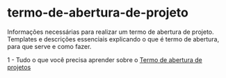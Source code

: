 # termo-de-abertura-de-projeto
Informações necessárias para realizar um termo de abertura de projeto. Templates e descrições essenciais explicando o que é termo de abertura, para que serve e como fazer.

1 - Tudo o que você precisa aprender sobre o <a href="https://gopratico.com.br/blog/termo-de-abertura-de-projeto/">Termo de abertura de projetos</a>
